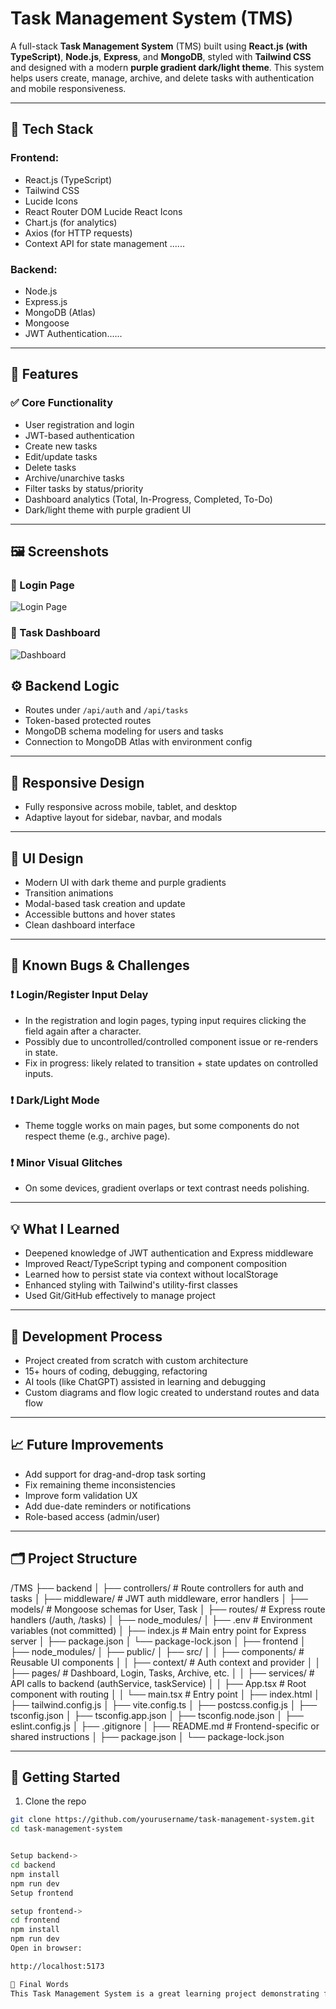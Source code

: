 # Task Management System (TMS)

A full-stack **Task Management System** (TMS) built using **React.js (with TypeScript)**, **Node.js**, **Express**, and **MongoDB**, styled with **Tailwind CSS** and designed with a modern **purple gradient dark/light theme**. This system helps users create, manage, archive, and delete tasks with authentication and mobile responsiveness.

---

## 🔧 Tech Stack

### Frontend:

* React.js (TypeScript)
* Tailwind CSS
* Lucide Icons
* React Router DOM
Lucide React Icons
* Chart.js (for analytics)
* Axios (for HTTP requests)
* Context API for state management
......

### Backend:

* Node.js
* Express.js
* MongoDB (Atlas)
* Mongoose
* JWT Authentication......

---

## 📌 Features

### ✅ Core Functionality

* User registration and login
* JWT-based authentication
* Create new tasks
* Edit/update tasks
* Delete tasks
* Archive/unarchive tasks
* Filter tasks by status/priority
* Dashboard analytics (Total, In-Progress, Completed, To-Do)
* Dark/light theme with purple gradient UI

---

## 🖼️ Screenshots

### 🔐 Login Page
![Login Page]('./assests/l.png')

### 🧾 Task Dashboard
![Dashboard]('./assests/a.png')

## ⚙️ Backend Logic

* Routes under `/api/auth` and `/api/tasks`
* Token-based protected routes
* MongoDB schema modeling for users and tasks
* Connection to MongoDB Atlas with environment config

---

## 📱 Responsive Design

* Fully responsive across mobile, tablet, and desktop
* Adaptive layout for sidebar, navbar, and modals

---

## 🎨 UI Design

* Modern UI with dark theme and purple gradients
* Transition animations
* Modal-based task creation and update
* Accessible buttons and hover states
* Clean dashboard interface

---

## 🐞 Known Bugs & Challenges

### ❗ Login/Register Input Delay

* In the registration and login pages, typing input requires clicking the field again after a character.
* Possibly due to uncontrolled/controlled component issue or re-renders in state.
* Fix in progress: likely related to transition + state updates on controlled inputs.

### ❗ Dark/Light Mode

* Theme toggle works on main pages, but some components do not respect theme (e.g., archive page).

### ❗ Minor Visual Glitches

* On some devices, gradient overlaps or text contrast needs polishing.

---

## 💡 What I Learned

* Deepened knowledge of JWT authentication and Express middleware
* Improved React/TypeScript typing and component composition
* Learned how to persist state via context without localStorage
* Enhanced styling with Tailwind's utility-first classes
* Used Git/GitHub effectively to manage project

---

## 🧠 Development Process

* Project created from scratch with custom architecture
* 15+ hours of coding, debugging, refactoring
* AI tools (like ChatGPT) assisted in learning and debugging
* Custom diagrams and flow logic created to understand routes and data flow

---

## 📈 Future Improvements

* Add support for drag-and-drop task sorting
* Fix remaining theme inconsistencies
* Improve form validation UX
* Add due-date reminders or notifications
* Role-based access (admin/user)

---

## 🗂️ Project Structure

/TMS
├── backend
│   ├── controllers/       # Route controllers for auth and tasks
│   ├── middleware/        # JWT auth middleware, error handlers
│   ├── models/            # Mongoose schemas for User, Task
│   ├── routes/            # Express route handlers (/auth, /tasks)
│   ├── node_modules/
│   ├── .env               # Environment variables (not committed)
│   ├── index.js           # Main entry point for Express server
│   ├── package.json
│   └── package-lock.json
│
├── frontend
│   ├── node_modules/
│   ├── public/
│   ├── src/
│   │   ├── components/    # Reusable UI components
│   │   ├── context/       # Auth context and provider
│   │   ├── pages/         # Dashboard, Login, Tasks, Archive, etc.
│   │   ├── services/      # API calls to backend (authService, taskService)
│   │   ├── App.tsx        # Root component with routing
│   │   └── main.tsx       # Entry point
│   ├── index.html
│   ├── tailwind.config.js
│   ├── vite.config.ts
│   ├── postcss.config.js
│   ├── tsconfig.json
│   ├── tsconfig.app.json
│   ├── tsconfig.node.json
│   ├── eslint.config.js
│   ├── .gitignore
│   ├── README.md          # Frontend-specific or shared instructions
│   ├── package.json
│   └── package-lock.json




---

## 🚀 Getting Started

1. Clone the repo

```bash
git clone https://github.com/yourusername/task-management-system.git
cd task-management-system


Setup backend->
cd backend
npm install
npm run dev
Setup frontend

setup frontend->
cd frontend
npm install
npm run dev
Open in browser:

http://localhost:5173

🙌 Final Words
This Task Management System is a great learning project demonstrating full-stack development with modern tools. While it has bugs and unfinished polish, with more time and focus it can be production-ready. A huge thanks to GPT and AI tools for guidance, but every line is coded with understanding and intent.
